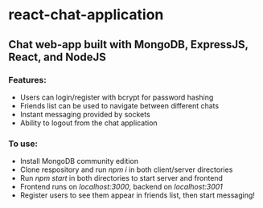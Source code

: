 # react-chat-application

## Chat web-app built with MongoDB, ExpressJS, React, and NodeJS

### Features:
- Users can login/register with bcrypt for password hashing
- Friends list can be used to navigate between different chats
- Instant messaging provided by sockets
- Ability to logout from the chat application


### To use:
- Install MongoDB community edition
- Clone respository and run *npm i* in both client/server directories
- Run *npm start* in both directories to start server and frontend
- Frontend runs on *localhost:3000*, backend on *localhost:3001*
- Register users to see them appear in friends list, then start messaging!

